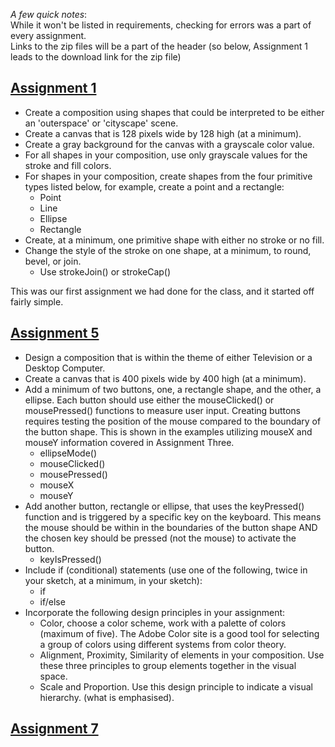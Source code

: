 _A few quick notes_:  
 While it won't be listed in requirements, checking for errors was a part of every assignment.  
 Links to the zip files will be a part of the header (so below, Assignment 1 leads to the download link for the zip file)

## [Assignment 1](Lent.zip)
 
* Create a composition using shapes that could be interpreted to be either an 'outerspace' or 'cityscape' scene.  
* Create a canvas that is 128 pixels wide by 128 high (at a minimum).  
* Create a gray background for the canvas with a grayscale color value.  
* For all shapes in your composition, use only grayscale values for the stroke and fill colors.  
* For shapes in your composition, create shapes from the four primitive types listed below, for example, create a point and a rectangle:
  * Point
  * Line
  * Ellipse
  * Rectangle  
* Create, at a minimum, one primitive shape with either no stroke or no fill.  
* Change the style of the stroke on one shape, at a minimum, to round, bevel, or join.
  * Use strokeJoin() or strokeCap()
 
 This was our first assignment we had done for the class, and it started off fairly simple.  
 

## [Assignment 5](Lent%205.zip)
* Design a composition that is within the theme of either Television or a Desktop Computer.  
* Create a canvas that is 400 pixels wide by 400 high (at a minimum).  
* Add a minimum of two buttons, one, a rectangle shape, and the other, a ellipse. Each button should use either the mouseClicked() or mousePressed() functions to measure user input. Creating buttons requires testing the position of the mouse compared to the boundary of the button shape. This is shown in the examples utilizing mouseX and mouseY information covered in Assignment Three.
  * ellipseMode()
  * mouseClicked()
  * mousePressed()
  * mouseX
  * mouseY  
* Add another button, rectangle or ellipse, that uses the keyPressed() function and is triggered by a specific key on the keyboard. This means the mouse should be within in the boundaries of the button shape AND the chosen key should be pressed (not the mouse) to activate the button.
  * keyIsPressed()  
* Include if (conditional) statements (use one of the following, twice in your sketch, at a minimum, in your sketch):
  * if
  * if/else  
* Incorporate the following design principles in your assignment:
  * Color, choose a color scheme, work with a palette of colors (maximum of five). 
      The Adobe Color site is a good tool for selecting a group of colors using different systems from color theory.  
  * Alignment, Proximity, Similarity of elements in your composition.
      Use these three principles to group elements together in the visual space.  
  * Scale and Proportion. 
      Use this design principle to indicate a visual hierarchy. (what is emphasised).
 
 

## [Assignment 7](Lent%207.zip)
